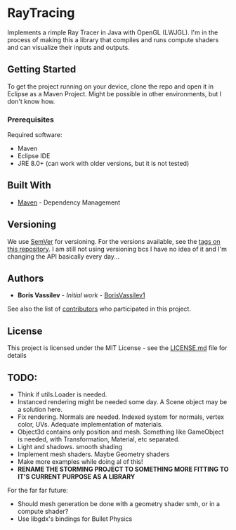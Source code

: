 # RayTracing

Implements a rimple Ray Tracer in Java with OpenGL (LWJGL). I'm in the process of making this a library that compiles and runs compute shaders and can visualize their inputs and outputs.

## Getting Started

To get the project running on your device, clone the repo and open it in Eclipse as a Maven Project. Might be possible in other environments, but I don't know how.

### Prerequisites

Required software:
* Maven
* Eclipse IDE
* JRE 8.0+ (can work with older versions, but it is not tested)

## Built With

* [Maven](https://maven.apache.org/) - Dependency Management


## Versioning

We use [SemVer](http://semver.org/) for versioning. For the versions available, see the [tags on this repository](https://github.com/your/project/tags). 
I am still not using versioning bcs I have no idea of it and I'm changing the API basically every day...

## Authors

* **Boris Vassilev** - *Initial work* - [BorisVassilev1](https://github.com/BorisVassilev1)

See also the list of [contributors](https://github.com/your/project/contributors) who participated in this project.

## License

This project is licensed under the MIT License - see the [LICENSE.md](LICENSE.md) file for details

## TODO: 
* Think if utils.Loader is needed.
* Instanced rendering might be needed some day. A Scene object may be a solution here. 
* Fix rendering. Normals are needed. Indexed system for normals, vertex color, UVs. Adequate implementation of materials.
* Object3d contains only position and mesh. Something like GameObject is needed, with Transformation, Material, etc separated.
* Light and shadows. smooth shading
* Implement mesh shaders. Maybe Geometry shaders
* Make more examples while doing al of this!
* **RENAME THE STORMING PROJECT TO SOMETHING MORE FITTING TO IT'S CURRENT PURPOSE AS A LIBRARY**

For the far far future: 
* Should mesh generation be done with a geometry shader smh, or in a compute shader?
* Use libgdx's bindings for Bullet Physics
